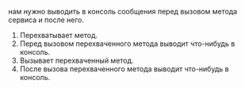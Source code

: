

нам нужно выводить в консоль сообщения перед вызовом метода сервиса и после него.


1. Перехватывает метод.
2. Перед вызовом перехваченного метода выводит что-нибудь в консоль.
3. Вызывает перехваченный метод.
4. После вызова перехваченного метода выводит что-нибудь в консоль.